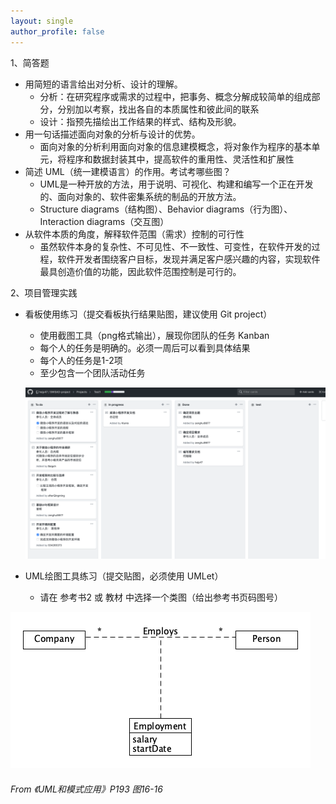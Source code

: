 ```yaml
---
layout: single
author_profile: false
---
```

1、简答题

- 用简短的语言给出对分析、设计的理解。
  - 分析：在研究程序或需求的过程中，把事务、概念分解成较简单的组成部分，分别加以考察，找出各自的本质属性和彼此间的联系
  - 设计：指预先描绘出工作结果的样式、结构及形貌。
- 用一句话描述面向对象的分析与设计的优势。
  - 面向对象的分析利用面向对象的信息建模概念，将对象作为程序的基本单元，将程序和数据封装其中，提高软件的重用性、灵活性和扩展性
- 简述 UML（统一建模语言）的作用。考试考哪些图？
  - UML是一种开放的方法，用于说明、可视化、构建和编写一个正在开发的、面向对象的、软件密集系统的制品的开放方法。
  - Structure diagrams（结构图）、Behavior diagrams（行为图）、Interaction diagrams（交互图）
- 从软件本质的角度，解释软件范围（需求）控制的可行性
  - 虽然软件本身的复杂性、不可见性、不一致性、可变性，在软件开发的过程，软件开发者围绕客户目标，发现并满足客户感兴趣的内容，实现软件最具创造价值的功能，因此软件范围控制是可行的。

2、项目管理实践

- 看板使用练习（提交看板执行结果贴图，建议使用 Git project）

  - 使用截图工具（png格式输出），展现你团队的任务 Kanban
  - 每个人的任务是明确的。必须一周后可以看到具体结果
  - 每个人的任务是1-2项
  - 至少包含一个团队活动任务

  ![](kanban.png)

- UML绘图工具练习（提交贴图，必须使用 UMLet）

  - 请在 参考书2 或 教材 中选择一个类图（给出参考书页码图号）

![](uml.png)

###### From 《UML和模式应用》P193 图16-16 

